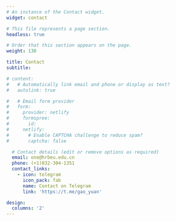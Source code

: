 ```yaml
---
# An instance of the Contact widget.
widget: contact

# This file represents a page section.
headless: true

# Order that this section appears on the page.
weight: 130

title: Contact
subtitle:

# content:
#   # Automatically link email and phone or display as text?
#   autolink: true

#   # Email form provider
#   form:
#     provider: netlify
#     formspree:
#       id:
#     netlify:
#       # Enable CAPTCHA challenge to reduce spam?
#       captcha: false

  # Contact details (edit or remove options as required)
  email: one@hrbeu.edu.cn
  phone: (+1)832-304-1351
  contact_links:
    - icon: telegram
      icon_pack: fab
      name: Contact on Telegram
      link: 'https://t.me/gao_yuan'

design:
  columns: '2'
---
```

